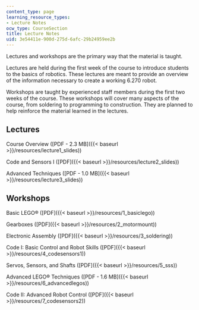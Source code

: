 ```yaml
---
content_type: page
learning_resource_types:
- Lecture Notes
ocw_type: CourseSection
title: Lecture Notes
uid: 3e54411e-900d-275d-6afc-29b24959ee2b
---
```


Lectures and workshops are the primary way that the material is taught.

Lectures are held during the first week of the course to introduce students to the basics of robotics. These lectures are meant to provide an overview of the information necessary to create a working 6.270 robot.

Workshops are taught by experienced staff members during the first two weeks of the course. These workshops will cover many aspects of the course, from soldering to programming to construction. They are planned to help reinforce the material learned in the lectures.

Lectures
--------

Course Overview ([PDF - 2.3 MB]({{< baseurl >}}/resources/lecture1_slides))

Code and Sensors I ([PDF]({{< baseurl >}}/resources/lecture2_slides))

Advanced Techniques ([PDF - 1.0 MB]({{< baseurl >}}/resources/lecture3_slides))

Workshops
---------

Basic LEGO® ([PDF]({{< baseurl >}}/resources/1_basiclego))

Gearboxes ([PDF]({{< baseurl >}}/resources/2_motormount))

Electronic Assembly ([PDF]({{< baseurl >}}/resources/3_soldering))

Code I: Basic Control and Robot Skills ([PDF]({{< baseurl >}}/resources/4_codesensors1))

Servos, Sensors, and Shafts ([PDF]({{< baseurl >}}/resources/5_sss))

Advanced LEGO® Techniques ([PDF - 1.6 MB]({{< baseurl >}}/resources/6_advancedlegos))

Code II: Advanced Robot Control ([PDF]({{< baseurl >}}/resources/7_codesensors2))